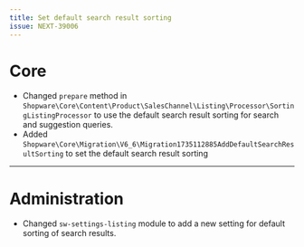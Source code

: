 ```yaml
---
title: Set default search result sorting
issue: NEXT-39006
---
```

# Core
* Changed `prepare` method in `Shopware\Core\Content\Product\SalesChannel\Listing\Processor\SortingListingProcessor` to use the default search result sorting for search and suggestion queries.
* Added `Shopware\Core\Migration\V6_6\Migration1735112885AddDefaultSearchResultSorting` to set the default search result sorting
___
# Administration
* Changed `sw-settings-listing` module to add a new setting for default sorting of search results.

